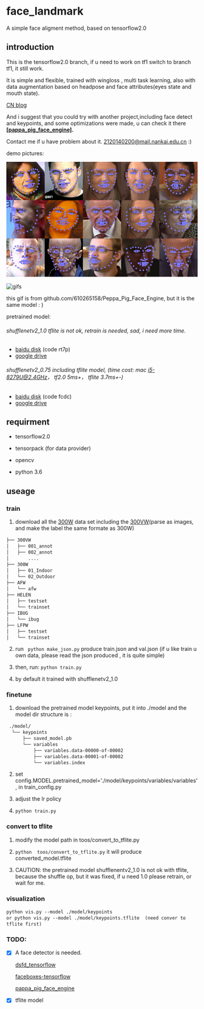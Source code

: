 # face_landmark
A simple face aligment method, based on tensorflow2.0


## introduction
This is the tensorflow2.0 branch, if u need to work on tf1 switch to branch tf1, it still work.
 
It is simple and flexible, trained with wingloss , multi task learning, also with data augmentation based on headpose and face attributes(eyes state and mouth state).

[CN blog](https://blog.csdn.net/qq_35606924/article/details/99711208)

And i suggest that you could try with another project,including face detect and keypoints, and some optimizations were made, u can check it there **[[pappa_pig_face_engine]](https://github.com/610265158/Peppa_Pig_Face_Engine).**

Contact me if u have problem about it. 2120140200@mail.nankai.edu.cn :)

demo pictures:

![samples](https://github.com/610265158/face_landmark/blob/master/figures/tmp_screenshot_18.08.20192.png)

![gifs](https://github.com/610265158/Peppa_Pig_Face_Engine/blob/master/figure/sample.gif)

this gif is from github.com/610265158/Peppa_Pig_Face_Engine, but it is the same model : )

pretrained model:

###### shufflenetv2_1.0   tflite is not ok, retrain is needed, sad, i need more time.
+ [baidu disk](https://pan.baidu.com/s/1uuPnrF7h228gLLdf2JTqLQ)  (code rt7p)
+ [google drive](https://drive.google.com/open?id=1Zy5hG7AL69zym4EGwkprW9INnj_5P9a0)

###### shufflenetv2_0.75   including tflite model, (time cost: mac i5-8279U@2.4GHz， tf2.0 5ms+， tflite 3.7ms+-)
+ [baidu disk](https://pan.baidu.com/s/1JxZ9nhFpWCAv5A44yUEcOA)  (code fcdc)
+ [google drive](https://drive.google.com/open?id=1VAJ8qObyRfLmpimoZA6QwrhXjQmgwBXn)




## requirment

+ tensorflow2.0

+ tensorpack (for data provider)

+ opencv

+ python 3.6


## useage

### train

1. download all the [300W](https://ibug.doc.ic.ac.uk/resources/facial-point-annotations/) data set including the [300VW](https://ibug.doc.ic.ac.uk/resources/300-VW/)(parse as images, and make the label the same formate as 300W)
```
├── 300VW
│   ├── 001_annot
│   ├── 002_annot
│       ....
├── 300W
│   ├── 01_Indoor
│   └── 02_Outdoor
├── AFW
│   └── afw
├── HELEN
│   ├── testset
│   └── trainset
├── IBUG
│   └── ibug
├── LFPW
│   ├── testset
│   └── trainset
```

2. run ` python make_json.py` produce train.json and val.json
(if u like train u own data, please read the json produced , it is quite simple)

3. then, run:  `python train.py`

4. by default it trained with shufflenetv2_1.0

### finetune

1. download the pretrained model keypoints, put it into ./model
   and the model dir structure is :
   
  ```
   ./model/
    └── keypoints
        ├── saved_model.pb
        └── variables
            ├── variables.data-00000-of-00002
            ├── variables.data-00001-of-00002
            └── variables.index

  ```

2. set config.MODEL.pretrained_model='./model/keypoints/variables/variables', in train_config.py

3. adjust the lr policy

4. `python train.py`

### convert to tflite

1. modify the model path in toos/convert_to_tflite.py

2. `python  toos/convert_to_tflite.py`  it will produce converted_model.tflite

3. CAUTION: the pretrained model shufflenentv2_1.0 is not ok with tflite, because the shuffle op,
 but it was fixed, if u need 1.0 please retrain, or wait for me. 
### visualization

```
python vis.py --model ./model/keypoints  
or python vis.py --model ./model/keypoints.tflite  (need conver to tflite first) 
```

### TODO: 
- [x] A face detector is needed.

  [dsfd_tensorflow](https://github.com/610265158/DSFD-tensorflow)
  
  [faceboxes-tensorflow](https://github.com/610265158/faceboxes-tensorflow)
          
  [pappa_pig_face_engine](github.com/610265158/Peppa_Pig_Face_Engine)
  
- [x] tflite model    







